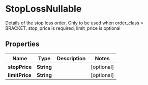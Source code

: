 

# StopLossNullable

Details of the stop loss order. Only to be used when order_class = BRACKET. stop_price is required, limit_price is optional

## Properties

| Name | Type | Description | Notes |
|------------ | ------------- | ------------- | -------------|
|**stopPrice** | **String** |  |  [optional] |
|**limitPrice** | **String** |  |  [optional] |



